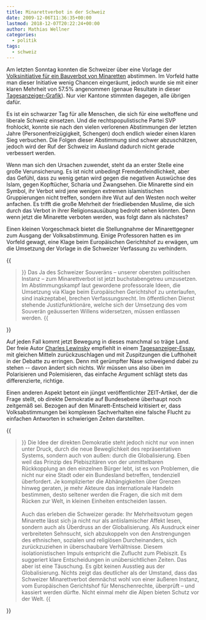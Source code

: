 ```yaml
---
title: Minarettverbot in der Schweiz
date: 2009-12-06T11:36:35+00:00
lastmod: 2018-12-07T20:22:24+00:00
author: Mathias Wellner
categories:
  - politik
tags:
  - schweiz
---
```

Am letzten Sonntag konnten die Schweizer über eine Vorlage der [Volksinitiative für ein Bauverbot von Minaretten](http://www.admin.ch/ch/d/pore/vi/vis353.html) abstimmen. Im Vorfeld hatte man dieser Initiative wenig Chancen eingeräumt, jedoch wurde sie mit einer klaren Mehrheit von 57.5% angenommen (genaue Resultate in dieser [Tagesanzeiger-Grafik](http://www.tagesanzeiger.ch/schweiz/standard/57-Prozent-sagten-Ja-zum-MinarettVerbot/story/31785289)). Nur vier Kantone stimmten dagegen, alle übrigen dafür. 

Es ist ein schwarzer Tag für alle Menschen, die sich für eine weltoffene und liberale Schweiz einsetzen. Und die rechtspopulistische Partei SVP frohlockt, konnte sie nach den vielen verlorenen Abstimmungen der letzten Jahre (Personenfreizügigkeit, Schengen) doch endlich wieder einen klaren Sieg verbuchen. Die Folgen dieser Abstimmung sind schwer abzuschätzen, jedoch wird der Ruf der Schweiz im Ausland dadurch nicht gerade verbessert werden.  
  
Wenn man sich den Ursachen zuwendet, steht da an erster Stelle eine große Verunsicherung. Es ist nicht unbedingt Fremdenfeindlichkeit, aber das Gefühl, dass zu wenig getan wird gegen die negativen Auswüchse des Islam, gegen Kopftücher, Scharia und Zwangsehen. Die Minarette sind ein Symbol, ihr Verbot wird jene wenigen extremen islamistischen Gruppierungen nicht treffen, sondern ihre Wut auf den Westen noch weiter anfachen. Es trifft die große Mehrheit der friedliebenden Muslime, die sich durch das Verbot in ihrer Religionsausübung bedroht sehen könnten. Denn wenn jetzt die Minarette verboten werden, was folgt dann als nächstes?
  
Einen kleinen Vorgeschmack bietet die Stellungnahme der Minarettgegner zum Ausgang der Volksabstimmung. Einige Professoren hatten es im Vorfeld gewagt, eine Klage beim Europäischen Gerichtshof zu erwägen, um die Umsetzung der Vorlage in die Schweizer Verfassung zu verhindern.
  
{{<blockquote cite="Volksinitiative Gegen den Bau von Minaretten, Stellungnahme vom 29.11.2009">}}
  Das Ja des Schweizer Souveräns – unserer obersten politischen Instanz – zum Minarettverbot ist jetzt buchstabengetreu umzusetzen. Im Abstimmungskampf laut gewordene professorale Ideen, die Umsetzung via Klage beim Europäischen Gerichtshof zu unterlaufen, sind inakzeptabel, brechen Verfassungsrecht. Im öffentlichen Dienst stehende Justizfunktionäre, welche sich der Umsetzung des vom Souverän geäusserten Willens widersetzen, müssen entlassen werden.
{{</blockquote>}}
  
Auf jeden Fall kommt jetzt Bewegung in dieses manchmal so träge Land. Der freie Autor <a href="http://www.lewinsky.ch/charles/index.html">Charles Lewinsky</a> empfiehlt in einem <a href="http://www.tagesanzeiger.ch/kultur/buecher/Jetzt-muessen-wir-sogar-Koeppels-triumphierende-Ironie-schlucken/story/10202730">Tagesanzeiger-Essay</a>, mit gleichen Mitteln zurückzuschlagen und mit Zuspitzungen die Lufthoheit in der Debatte zu erringen. Denn mit gerümpfter Nase schweigend dabei zu stehen -- davon ändert sich nichts. Wir müssen uns also üben im Polarisieren und Polemisieren, das einfache Argument schlägt stets das differenzierte, richtige.

Einen anderen Aspekt betont ein jüngst veröffentlichter ZEIT-Artikel, der die Frage stellt, ob direkte Demokratie auf Bundesebene überhaupt noch zeitgemäß sei. Bezogen auf den Minarett-Entscheid kritisiert er, dass Volksabstimmungen bei komplexen Sachverhalten eine falsche Flucht zu einfachen Antworten in schwierigen Zeiten darstellten.
  
{{<blockquote cite="DIE ZEIT, Volkes wahre Stimme, Ausgabe 2009/51">}}
  Die Idee der direkten Demokratie steht jedoch nicht nur von innen unter Druck, durch die neue Beweglichkeit des repräsentativen Systems, sondern auch von außen: durch die Globalisierung. Eben weil das Prinzip des Plebiszitären von der unmittelbaren Rückkopplung an den einzelnen Bürger lebt, ist es von Problemen, die nicht nur eine Stadt oder ein Bundesland betreffen, tendenziell überfordert. Je komplizierter die Abhängigkeiten über Grenzen hinweg geraten, je mehr Akteure das internationale Handeln bestimmen, desto seltener werden die Fragen, die sich mit dem Rücken zur Welt, in kleinen Einheiten entscheiden lassen.
  <br><br>
  Auch das erleben die Schweizer gerade: Ihr Mehrheitsvotum gegen Minarette lässt sich ja nicht nur als antiislamischer Affekt lesen, sondern auch als Überdruss an der Globalisierung. Als Ausdruck einer verbreiteten Sehnsucht, sich abzukoppeln von den Anstrengungen des ethnischen, sozialen und religiösen Durcheinanders, sich zurückzuziehen in überschaubare Verhältnisse. Diesem isolationistischen Impuls entspricht die Zuflucht zum Plebiszit. Es suggeriert klare Entscheidungen in unübersichtlichen Zeiten. Das aber ist eine Täuschung. Es gibt keinen Ausstieg aus der Globalisierung. Nichts zeigt das deutlicher als der Umstand, dass das Schweizer Minarettverbot demnächst wohl von einer äußeren Instanz, vom Europäischen Gerichtshof für Menschenrechte, überprüft – und kassiert werden dürfte. Nicht einmal mehr die Alpen bieten Schutz vor der Welt.
{{</blockquote>}}
